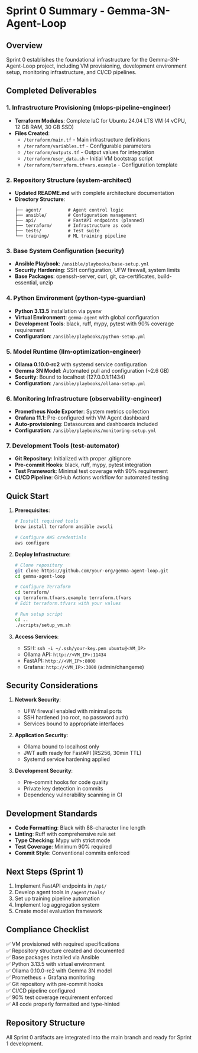 # Sprint 0 Summary - Gemma-3N-Agent-Loop

## Overview

Sprint 0 establishes the foundational infrastructure for the Gemma-3N-Agent-Loop project, including VM provisioning, development environment setup, monitoring infrastructure, and CI/CD pipelines.

## Completed Deliverables

### 1. Infrastructure Provisioning (mlops-pipeline-engineer)
- **Terraform Modules**: Complete IaC for Ubuntu 24.04 LTS VM (4 vCPU, 12 GB RAM, 30 GB SSD)
- **Files Created**:
  - `/terraform/main.tf` - Main infrastructure definitions
  - `/terraform/variables.tf` - Configurable parameters
  - `/terraform/outputs.tf` - Output values for integration
  - `/terraform/user_data.sh` - Initial VM bootstrap script
  - `/terraform/terraform.tfvars.example` - Configuration template

### 2. Repository Structure (system-architect)
- **Updated README.md** with complete architecture documentation
- **Directory Structure**:
  ```
  ├── agent/          # Agent control logic
  ├── ansible/        # Configuration management
  ├── api/            # FastAPI endpoints (planned)
  ├── terraform/      # Infrastructure as code
  ├── tests/          # Test suite
  └── training/       # ML training pipeline
  ```

### 3. Base System Configuration (security)
- **Ansible Playbook**: `/ansible/playbooks/base-setup.yml`
- **Security Hardening**: SSH configuration, UFW firewall, system limits
- **Base Packages**: openssh-server, curl, git, ca-certificates, build-essential, unzip

### 4. Python Environment (python-type-guardian)
- **Python 3.13.5** installation via pyenv
- **Virtual Environment**: `gemma-agent` with global configuration
- **Development Tools**: black, ruff, mypy, pytest with 90% coverage requirement
- **Configuration**: `/ansible/playbooks/python-setup.yml`

### 5. Model Runtime (llm-optimization-engineer)
- **Ollama 0.10.0-rc2** with systemd service configuration
- **Gemma 3N Model**: Automated pull and configuration (~2.6 GB)
- **Security**: Bound to localhost (127.0.0.1:11434)
- **Configuration**: `/ansible/playbooks/ollama-setup.yml`

### 6. Monitoring Infrastructure (observability-engineer)
- **Prometheus Node Exporter**: System metrics collection
- **Grafana 11.1**: Pre-configured with VM Agent dashboard
- **Auto-provisioning**: Datasources and dashboards included
- **Configuration**: `/ansible/playbooks/monitoring-setup.yml`

### 7. Development Tools (test-automator)
- **Git Repository**: Initialized with proper .gitignore
- **Pre-commit Hooks**: black, ruff, mypy, pytest integration
- **Test Framework**: Minimal test coverage with 90% requirement
- **CI/CD Pipeline**: GitHub Actions workflow for automated testing

## Quick Start

1. **Prerequisites**:
   ```bash
   # Install required tools
   brew install terraform ansible awscli
   
   # Configure AWS credentials
   aws configure
   ```

2. **Deploy Infrastructure**:
   ```bash
   # Clone repository
   git clone https://github.com/your-org/gemma-agent-loop.git
   cd gemma-agent-loop
   
   # Configure Terraform
   cd terraform/
   cp terraform.tfvars.example terraform.tfvars
   # Edit terraform.tfvars with your values
   
   # Run setup script
   cd ..
   ./scripts/setup_vm.sh
   ```

3. **Access Services**:
   - SSH: `ssh -i ~/.ssh/your-key.pem ubuntu@<VM_IP>`
   - Ollama API: `http://<VM_IP>:11434`
   - FastAPI: `http://<VM_IP>:8000`
   - Grafana: `http://<VM_IP>:3000` (admin/changeme)

## Security Considerations

1. **Network Security**:
   - UFW firewall enabled with minimal ports
   - SSH hardened (no root, no password auth)
   - Services bound to appropriate interfaces

2. **Application Security**:
   - Ollama bound to localhost only
   - JWT auth ready for FastAPI (RS256, 30min TTL)
   - Systemd service hardening applied

3. **Development Security**:
   - Pre-commit hooks for code quality
   - Private key detection in commits
   - Dependency vulnerability scanning in CI

## Development Standards

- **Code Formatting**: Black with 88-character line length
- **Linting**: Ruff with comprehensive rule set
- **Type Checking**: Mypy with strict mode
- **Test Coverage**: Minimum 90% required
- **Commit Style**: Conventional commits enforced

## Next Steps (Sprint 1)

1. Implement FastAPI endpoints in `/api/`
2. Develop agent tools in `/agent/tools/`
3. Set up training pipeline automation
4. Implement log aggregation system
5. Create model evaluation framework

## Compliance Checklist

✅ VM provisioned with required specifications  
✅ Repository structure created and documented  
✅ Base packages installed via Ansible  
✅ Python 3.13.5 with virtual environment  
✅ Ollama 0.10.0-rc2 with Gemma 3N model  
✅ Prometheus + Grafana monitoring  
✅ Git repository with pre-commit hooks  
✅ CI/CD pipeline configured  
✅ 90% test coverage requirement enforced  
✅ All code properly formatted and type-hinted

## Repository Structure

All Sprint 0 artifacts are integrated into the main branch and ready for Sprint 1 development.
